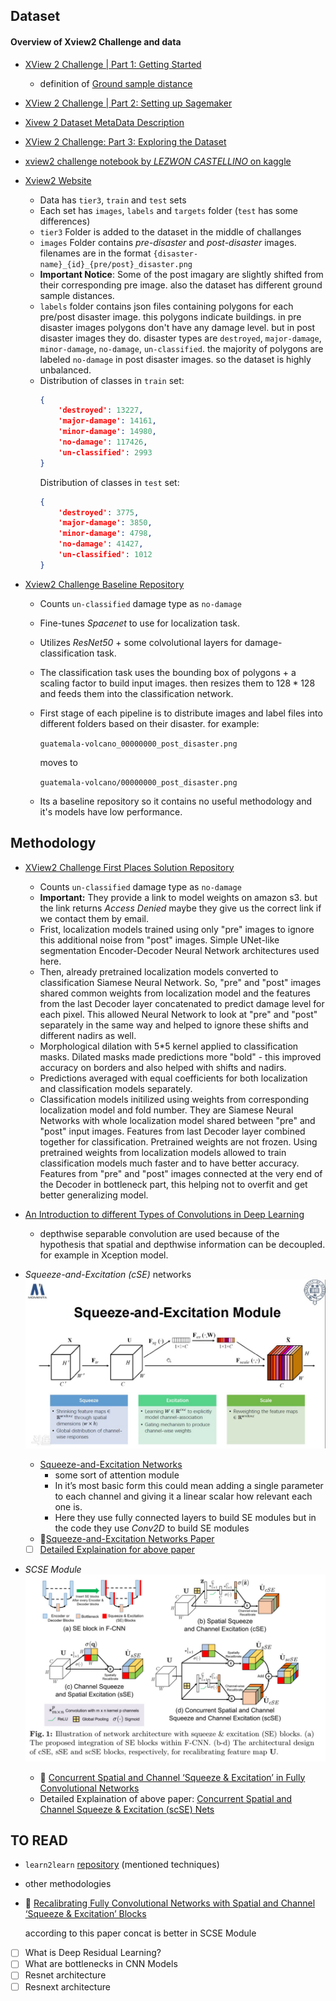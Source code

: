 ## Dataset

#### Overview of Xview2 Challenge and data

- [XView 2 Challenge | Part 1: Getting Started](https://lezwoncastelino.medium.com/xview-2-challenge-part-1-getting-started-270c2249e19e)

    - definition of [Ground sample distance](https://en.wikipedia.org/wiki/Ground_sample_distance)

- [XView 2 Challenge | Part 2: Setting up Sagemaker](https://lezwoncastelino.medium.com/xview-2-challenge-part-2-setting-up-sagemaker-49090d9167ea)

- [Xivew 2 Dataset MetaData Description](./res/xBD_Metadata_Explanation.pdf)

- [XView 2 Challenge: Part 3: Exploring the Dataset](https://medium.com/analytics-vidhya/xview-2-challenge-part-3-exploring-the-dataset-ec924303b0df)

- [xview2 challenge notebook by *LEZWON CASTELLINO* on kaggle](https://www.kaggle.com/code/lezwon/xview2-challenge/notebook)

- [Xview2 Website](https://xview2.org/download-links)
    - Data has `tier3`, `train` and `test` sets
    - Each set has `images`, `labels` and `targets` folder (`test` has some differences)
    - `tier3` Folder is added to the dataset in the middle of challanges
    - `images` Folder contains *pre-disaster* and *post-disaster* images. filenames are in the format `{disaster-name}_{id}_{pre/post}_disaster.png`
    - **Important Notice**: Some of the post imagary are slightly shifted from their corresponding pre image. also the dataset has different ground sample distances.
    - `labels` folder contains json files containing polygons for each pre/post disaster image. this polygons indicate buildings. in pre disaster images polygons don't have any damage level. but in post disaster images they do. disaster types are `destroyed`, `major-damage`, `minor-damage`, `no-damage`, `un-classified`. the majority of polygons are labeled `no-damage` in post disaster images. so the dataset is highly unbalanced.
    - Distribution of classes in `train` set:
        ```json
        {
            'destroyed': 13227,
            'major-damage': 14161,
            'minor-damage': 14980,
            'no-damage': 117426,
            'un-classified': 2993
        }
        ```
        Distribution of classes in `test` set:
        ```json
        {
            'destroyed': 3775,
            'major-damage': 3850,
            'minor-damage': 4798,
            'no-damage': 41427,
            'un-classified': 1012
        }
        ```

- [Xview2 Challenge Baseline Repository](https://github.com/DIUx-xView/xView2_baseline)
    - Counts `un-classified` damage type as `no-damage`
    - Fine-tunes *Spacenet* to use for localization task.
    - Utilizes *ResNet50* + some colvolutional layers for damage-classification task.
    - The classification task uses the bounding box of polygons + a scaling factor to build input images. then resizes them to $128*128$ and feeds them into the classification network.
    - First stage of each pipeline is to distribute images and label files into different folders based on their disaster. for example:

        `guatemala-volcano_00000000_post_disaster.png` 

        moves to 
        
        `guatemala-volcano/00000000_post_disaster.png`

    - Its a baseline repository so it contains no useful methodology and it's models have low performance.

## Methodology
- [XView2 Challenge First Places Solution Repository](https://github.com/DIUx-xView/xView2_first_place)
    - Counts `un-classified` damage type as `no-damage`
    - **Important:** They provide a link to model weights on amazon s3. but the link returns *Access Denied* maybe they give us the correct link if we contact them by email.
    - Frist, localization models trained using only "pre" images to ignore this additional noise from "post" images. Simple UNet-like segmentation Encoder-Decoder Neural Network architectures used here.
    - Then, already pretrained localization models converted to classification Siamese Neural Network. So, "pre" and "post" images shared common weights from localization model and the features from the last Decoder layer concatenated to predict damage level for each pixel. This allowed Neural Network to look at "pre" and "post" separately in the same way and helped to ignore these shifts and different nadirs as well.
    - Morphological dilation with 5*5 kernel applied to classification masks. Dilated masks made predictions more "bold" - this improved accuracy on borders and also helped with shifts and nadirs.
    - Predictions averaged with equal coefficients for both localization and classification models separately.
    - Classification models initilized using weights from corresponding localization model and fold number. They are Siamese Neural Networks with whole localization model shared between "pre" and "post" input images. Features from last Decoder layer combined together for classification. Pretrained weights are not frozen. Using pretrained weights from localization models allowed to train classification models much faster and to have better accuracy. Features from "pre" and "post" images connected at the very end of the Decoder in bottleneck part, this helping not to overfit and get better generalizing model.


- [An Introduction to different Types of Convolutions in Deep Learning](https://towardsdatascience.com/types-of-convolutions-in-deep-learning-717013397f4d)
    - depthwise separable convolution are used because of the hypothesis that spatial and depthwise information can be decoupled. for example in Xception model.

- *Squeeze-and-Excitation (cSE)* networks
    ![SE Module](./res/SEModule.jpg)
    - [Squeeze-and-Excitation Networks](https://towardsdatascience.com/squeeze-and-excitation-networks-9ef5e71eacd7)
        - some sort of attention module
        - In it’s most basic form this could mean adding a single parameter to each channel and giving it a linear scalar how relevant each one is.
        - Here they use fully connected layers to build SE modules but in the code they use *Conv2D* to build SE modules
    - :page_facing_up:[Squeeze-and-Excitation Networks Paper](https://arxiv.org/pdf/1709.01507.pdf)
    - [ ] [Detailed Explaination for above paper](https://blog.paperspace.com/channel-attention-squeeze-and-excitation-networks/)

- *SCSE Module*
    ![cSE,sSE,SCSE Modules](./res/SCSEModule.png)
    - :page_facing_up: [Concurrent Spatial and Channel ‘Squeeze &
Excitation’ in Fully Convolutional Networks](https://arxiv.org/pdf/1803.02579.pdf)
    - Detailed Explaination of above paper: [Concurrent Spatial and Channel Squeeze & Excitation (scSE) Nets](https://blog.paperspace.com/scse-nets/)


## TO READ

- `learn2learn` [repository](https://github.com/learnables/learn2learn) (mentioned techniques)

- other methodologies

- :page_facing_up: [Recalibrating Fully Convolutional Networks with
Spatial and Channel ‘Squeeze & Excitation’ Blocks](https://arxiv.org/pdf/1808.08127.pdf) 
    
    according to this paper concat is better in SCSE Module

- [ ] What is Deep Residual Learning?
- [ ] What are bottlenecks in CNN Models
- [ ] Resnet architecture
- [ ] Resnext architecture